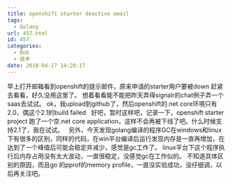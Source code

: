 ```yaml
---
title: openshift starter deactive email
tags:
  - Golang
url: 457.html
id: 457
categories:
  - Bob
  - 技术
date: 2018-04-27 14:28:17
---
```


早上打开邮箱看到openshift的提示邮件，原来申请的starter用户要被down 赶紧去看看，好久没用这里了。 想着看看能不能把昨天弄得signalr的chat例子弄一个saas去试试。 ok，我upload到github了，然后openshift的.net core环境只有2.0，偶这个2.1的build failed   好吧，暂时这样吧，记录一下，openshift starter project 跑了一个空.net core application，这样不会再被下线了吧。什么时候支持2.1了，我在试试。   另外，今天发现golang编译的程序GC在windows和linux下有很多的区别，同样的代码，在win平台编译后运行发现内存是一直再增加，在达到了一个峰值后可能会稳定并减少，感觉是gc工作了。 linux平台下这个程序执行后内存占用没有太大波动，一直很稳定，没感觉gc在工作似的。 不知道具体区别的原因，而且go 的pprof的memory profile，一直没实验成功，没仔细调，以后再关注吧。